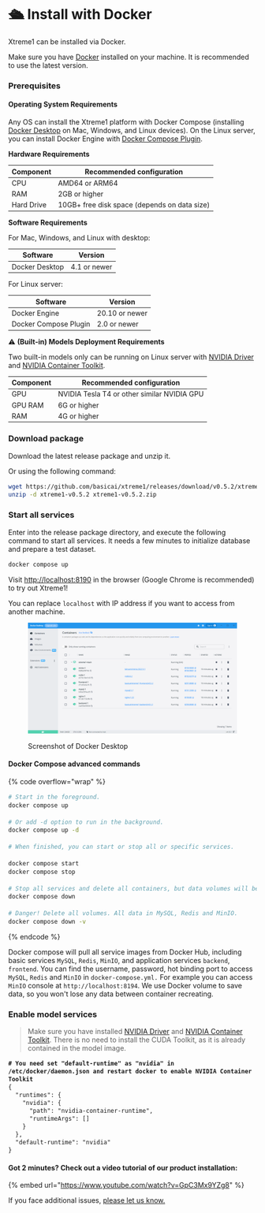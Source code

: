 # 🛳 Install with Docker

Xtreme1 can be installed via Docker.&#x20;

Make sure you have [Docker](https://www.docker.com/) installed on your machine. It is recommended to use the latest version.

### Prerequisites

#### Operating System Requirements

Any OS can install the Xtreme1 platform with Docker Compose (installing [Docker Desktop](https://docs.docker.com/desktop/) on Mac, Windows, and Linux devices). On the Linux server, you can install Docker Engine with [Docker Compose Plugin](https://docs.docker.com/compose/install/linux/).

**Hardware Requirements**

| Component  | Recommended configuration                    |
| ---------- | -------------------------------------------- |
| CPU        | AMD64 or ARM64                               |
| RAM        | 2GB or higher                                |
| Hard Drive | 10GB+ free disk space (depends on data size) |

**Software Requirements**

For Mac, Windows, and Linux with desktop:

| Software       | Version      |
| -------------- | ------------ |
| Docker Desktop | 4.1 or newer |

For Linux server:

| Software              | Version        |
| --------------------- | -------------- |
| Docker Engine         | 20.10 or newer |
| Docker Compose Plugin | 2.0 or newer   |

:warning: **(Built-in) Models Deployment Requirements**

Two built-in models only can be running on Linux server with [NVIDIA Driver](https://docs.nvidia.com/datacenter/tesla/tesla-installation-notes/index.html) and [NVIDIA Container Toolkit](https://docs.nvidia.com/datacenter/cloud-native/container-toolkit/install-guide.html#docker).

| Component | Recommended configuration                   |
| --------- | ------------------------------------------- |
| GPU       | NVIDIA Tesla T4 or other similar NVIDIA GPU |
| GPU RAM   | 6G or higher                                |
| RAM       | 4G or higher                                |

### Download package

Download the latest release package and unzip it.

Or using the following command:

```bash
wget https://github.com/basicai/xtreme1/releases/download/v0.5.2/xtreme1-v0.5.2.zip
unzip -d xtreme1-v0.5.2 xtreme1-v0.5.2.zip
```

### Start all services

Enter into the release package directory, and execute the following command to start all services. It needs a few minutes to initialize database and prepare a test dataset.

```bash
docker compose up
```

Visit [http://localhost:8190](http://localhost:8190) in the browser (Google Chrome is recommended) to try out Xtreme1!

You can replace `localhost` with IP address if you want to access from another machine.

<figure><img src="../.gitbook/assets/dockersc.png" alt=""><figcaption><p>Screenshot of Docker Desktop</p></figcaption></figure>

#### Docker Compose advanced commands

{% code overflow="wrap" %}
```bash
# Start in the foreground.
docker compose up

# Or add -d option to run in the background.
docker compose up -d

# When finished, you can start or stop all or specific services.

docker compose start
docker compose stop

# Stop all services and delete all containers, but data volumes will be kept.
docker compose down

# Danger! Delete all volumes. All data in MySQL, Redis and MinIO. 
docker compose down -v
```
{% endcode %}

Docker compose will pull all service images from Docker Hub, including basic services `MySQL`, `Redis`, `MinIO`, and application services `backend`, `frontend`. You can find the username, password, hot binding port to access `MySQL`, `Redis` and `MinIO` in `docker-compose.yml.` For example you can access `MinIO` console at `http://localhost:8194`. We use Docker volume to save data, so you won't lose any data between container recreating.

### Enable model services

> Make sure you have installed [NVIDIA Driver](https://docs.nvidia.com/datacenter/tesla/tesla-installation-notes/index.html) and [NVIDIA Container Toolkit](https://docs.nvidia.com/datacenter/cloud-native/container-toolkit/install-guide.html#docker). There is no need to install the CUDA Toolkit, as it is already contained in the model image.

<pre class="language-bash" data-overflow="wrap"><code class="lang-bash"><strong># You need set "default-runtime" as "nvidia" in /etc/docker/daemon.json and restart docker to enable NVIDIA Container Toolkit
</strong>{
  "runtimes": {
    "nvidia": {
      "path": "nvidia-container-runtime",
      "runtimeArgs": []
    }
  },
  "default-runtime": "nvidia"
}
</code></pre>



#### Got 2 minutes? Check out a video tutorial of our product installation:

{% embed url="https://www.youtube.com/watch?v=GpC3Mx9YZg8" %}

If you face additional issues, [please let us know.](https://github.com/xtreme1-io/xtreme1/issues)
